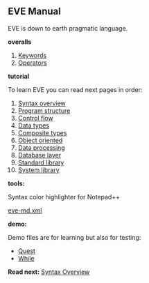 ## EVE Manual

EVE is down to earth pragmatic language. 

**overalls**

1. [Keywords](keywords.md)
1. [Operators](operators.md)

**tutorial**

To learn EVE you can read next pages in order:

1. [Syntax overview](overview.md)
1. [Program structure](structure.md)
1. [Control flow](control.md)
1. [Data types](data-types.md)
1. [Composite types](composite.md)
1. [Object oriented](classes.md)
1. [Data processing](processing.md)
1. [Database layer](databases.md)
1. [Standard library](standard-lib.md)
1. [System library](system-lib.md)

**tools:**

Syntax color highlighter for Notepad++

[eve-md.xml](../tools/eve-md.xml)

**demo:**

Demo files are for learning but also for testing:

* [Quest](../demo/quest.eve)
* [While](../demo/while.eve)

**Read next:** [Syntax Overview](overview.md)